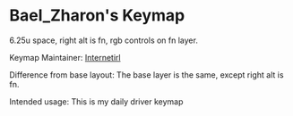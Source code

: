 Bael_Zharon's Keymap
===

6.25u space, right alt is fn, rgb controls on fn layer.

Keymap Maintainer: [Internetirl](https://github.com/internetirl)

Difference from base layout: The base layer is the same, except right alt is fn.

Intended usage: This is my daily driver keymap
